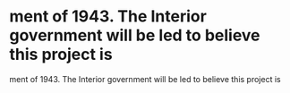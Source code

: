# ment of 1943. The Interior government will be led to believe this project is

ment of 1943. The Interior government will be led to believe this project is